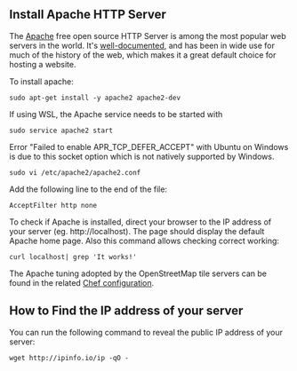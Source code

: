 ## Install Apache HTTP Server

The [Apache](https://en.wikipedia.org/wiki/Apache_HTTP_Server) free open source HTTP Server is among the most popular web servers in the world. It's [well-documented](https://httpd.apache.org/), and has been in wide use for much of the history of the web, which makes it a great default choice for hosting a website.

To install apache:

    sudo apt-get install -y apache2 apache2-dev

If using WSL, the Apache service needs to be started with

    sudo service apache2 start

Error "Failed to enable APR_TCP_DEFER_ACCEPT" with Ubuntu on Windows is due to this socket option which is not natively supported by Windows.

    sudo vi /etc/apache2/apache2.conf

Add the following line to the end of the file:

    AcceptFilter http none

To check if Apache is installed, direct your browser to the IP address of your server (eg. http://localhost). The page should display the default Apache home page. Also this command allows checking correct working:

    curl localhost| grep 'It works!'

The Apache tuning adopted by the OpenStreetMap tile servers can be found in the related [Chef configuration](https://github.com/openstreetmap/chef/blob/master/roles/tile.rb#L13-L25).

## How to Find the IP address of your server

You can run the following command to reveal the public IP address of your server:

    wget http://ipinfo.io/ip -qO -